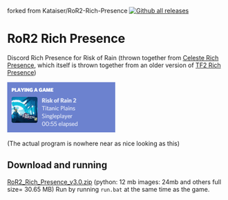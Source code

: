 forked from Kataiser/RoR2-Rich-Presence [![Github all releases](https://img.shields.io/github/downloads/Kataiser/RoR2-Rich-Presence/total.svg)](https://GitHub.com/Kataiser/RoR2-Rich-Presence/releases/)

# RoR2 Rich Presence
Discord Rich Presence for Risk of Rain (thrown together from [Celeste Rich Presence](https://github.com/Kataiser/celeste-rich-presence), which itself is thrown together from an older version of [TF2 Rich Presence](https://github.com/Kataiser/tf2-rich-presence))

![Screenshot](screenshot.png)

(The actual program is nowhere near as nice looking as this)

## Download and running
[RoR2_Rich_Presence_v3.0.zip](https://github.com/Zanzancomms/RoR2-Rich-Presence/releases/download/1.2/RoR2-Rich-Presence-3.0.zip) (python: 12 mb images: 24mb and others full size= 30.65 MB)
Run by running `run.bat` at the same time as the game.
